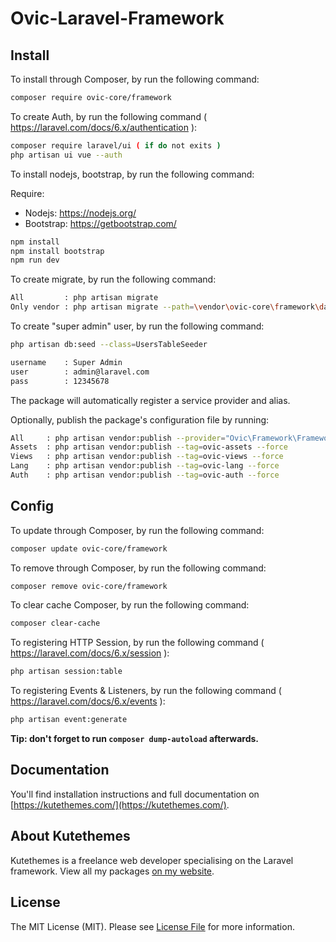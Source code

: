 # Ovic-Laravel-Framework

## Install

To install through Composer, by run the following command:

``` bash
composer require ovic-core/framework
```

To create Auth, by run the following command ( https://laravel.com/docs/6.x/authentication ):

``` bash
composer require laravel/ui ( if do not exits )
php artisan ui vue --auth
```

To install nodejs, bootstrap, by run the following command:

Require:

- Nodejs: https://nodejs.org/
- Bootstrap: https://getbootstrap.com/

``` bash
npm install
npm install bootstrap
npm run dev
```

To create migrate, by run the following command:

``` bash
All         : php artisan migrate
Only vendor : php artisan migrate --path=\vendor\ovic-core\framework\database
```

To create "super admin" user, by run the following command:

``` bash
php artisan db:seed --class=UsersTableSeeder

username    : Super Admin
user        : admin@laravel.com
pass        : 12345678
```

The package will automatically register a service provider and alias.

Optionally, publish the package's configuration file by running:

``` bash
All     : php artisan vendor:publish --provider="Ovic\Framework\FrameworkServiceProvider" --force
Assets  : php artisan vendor:publish --tag=ovic-assets --force
Views   : php artisan vendor:publish --tag=ovic-views --force
Lang    : php artisan vendor:publish --tag=ovic-lang --force
Auth    : php artisan vendor:publish --tag=ovic-auth --force
```

## Config

To update through Composer, by run the following command:

``` bash
composer update ovic-core/framework
```

To remove through Composer, by run the following command:

``` bash
composer remove ovic-core/framework
```

To clear cache Composer, by run the following command:

``` bash
composer clear-cache
```

To registering HTTP Session, by run the following command ( https://laravel.com/docs/6.x/session ):

``` bash
php artisan session:table
```

To registering Events & Listeners, by run the following command ( https://laravel.com/docs/6.x/events ):

``` bash
php artisan event:generate
```

**Tip: don't forget to run `composer dump-autoload` afterwards.**

## Documentation

You'll find installation instructions and full documentation on [https://kutethemes.com/](https://kutethemes.com/).

## About Kutethemes

Kutethemes is a freelance web developer specialising on the Laravel framework. View all my packages [on my website](https://kutethemes.com/).


## License

The MIT License (MIT). Please see [License File](LICENSE.md) for more information.

